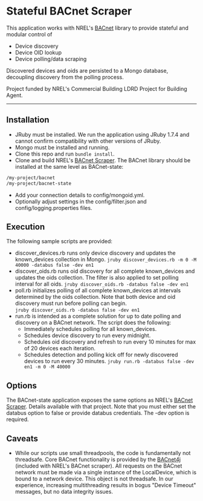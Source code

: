 Stateful BACnet Scraper
===============

This application works with NREL's [BACnet](https://github.com/NREL/BACnet) library to provide stateful and modular control of 
- Device discovery
- Device OID lookup
- Device polling/data scraping

Discovered devices and oids are persisted to a Mongo database, decoupling discovery from the polling process.

Project funded by NREL's Commercial Building LDRD Project for Building Agent.

-------------------------------

Installation
---------

- JRuby must be installed.  We run the application using JRuby 1.7.4 and cannot confirm compatibility with other versions of JRuby.
- Mongo must be installed and running.
- Clone this repo and run `bundle install`.
- Clone and build NREL's [BACnet Scraper](https://github.com/NREL/bacnet). The BACnet library should be installed at the same level as BACnet-state:
````````sh
/my-project/bacnet
/my-project/bacnet-state
````````

- Add your connection details to config/mongoid.yml.
- Optionally adjust settings in the config/filter.json and config/logging.properties files.

Execution
--------------

The following sample scripts are provided:

- discover_devices.rb runs only device discovery and updates the known_devices collection in Mongo.
`jruby discover_devices.rb -m 0 -M 40000 -databus false -dev en1`
- discover_oids.rb runs oid discovery for all complete known_devices and updates the oids collection.  The filter is also applied to set polling interval for all oids.
`jruby discover_oids.rb -databus false -dev en1`
- poll.rb initializes polling of all complete known_devices at intervals determined by the oids collection.  Note that both device and oid discovery must run before polling can begin.  
`jruby discover_oids.rb -databus false -dev en1`
- run.rb is intended as a complete solution for up to date polling and discovery on a BACnet network.  The script does the following:
  - Immediately schedules polling for all known_devices.
  - Schedules device discovery to run every midnight.
  - Schedules oid discovery and refresh to run every 10 minutes for max of 20 devices each iteration.
  - Schedules detection and polling kick off for newly discovered devices to run every 30 minutes.
`jruby run.rb -databus false -dev en1 -m 0 -M 40000`

Options
---------------

The BACnet-state application exposes the same options as NREL's [BACnet Scraper](https://github.com/NREL/bacnet). Details available with that project.   Note that you must either set the databus option to false or provide databus credentials.  The -dev option is required.

Caveats
---------------
- While our scripts use small threadpools, the code is fundamentally not threadsafe.  Core BACnet functionality is provided by the [BACnet4j](http://sourceforge.net/projects/bacnet4j/) (included with NREL's BACnet scraper).  All requests on the BACnet network must be made via a single instance of the LocalDevice, which is bound to a network device.  This object is not threadsafe.  In our experience, increasing multithreading results in bogus "Device Timeout" messages, but no data integrity issues.


